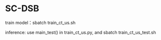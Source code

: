 # SC-DSB

train model：sbatch train_ct_us.sh

inference: use main_test() in train_ct_us.py,  and sbatch train_ct_us_test.sh


